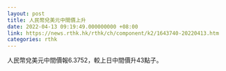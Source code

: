 ```yaml
---
layout: post
title: 人民幣兌美元中間價上升
date: 2022-04-13 09:19:49.000000000 +08:00
link: https://news.rthk.hk/rthk/ch/component/k2/1643740-20220413.htm
categories: rthk
---
```


人民幣兌美元中間價報6.3752，較上日中間價升43點子。
